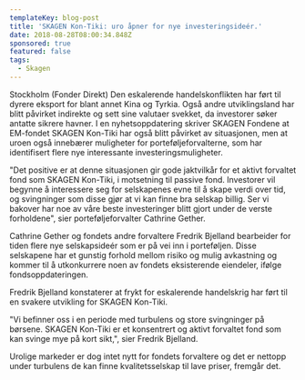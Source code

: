 ```yaml
---
templateKey: blog-post
title: 'SKAGEN Kon-Tiki: uro åpner for nye investeringsideér.'
date: 2018-08-28T08:00:34.848Z
sponsored: true
featured: false
tags:
  - Skagen
---
```

Stockholm (Fonder Direkt) Den eskalerende handelskonflikten har ført til dyrere eksport for blant annet Kina og Tyrkia. Også andre utviklingsland har blitt påvirket indirekte og sett sine valutaer svekket, da investorer søker antatte sikrere havner. I en nyhetsoppdatering skriver SKAGEN Fondene at EM-fondet SKAGEN Kon-Tiki har også blitt påvirket av situasjonen, men at uroen også innebærer muligheter for porteføljeforvalterne, som har identifisert flere nye interessante investeringsmuligheter.



"Det positive er at denne situasjonen gir gode jaktvilkår for et aktivt forvaltet fond som SKAGEN Kon-Tiki, i motsetning til passive fond. Investorer vil begynne å interessere seg for selskapenes evne til å skape verdi over tid, og svingninger som disse gjør at vi kan finne bra selskap billig. Ser vi bakover har noe av våre beste investeringer blitt gjort under de verste forholdene", sier porteføljeforvalter Cathrine Gether.



Cathrine Gether og fondets andre forvaltere Fredrik Bjelland bearbeider for tiden flere nye selskapsideér som er på vei inn i porteføljen. Disse selskapene har et gunstig forhold mellom risiko og mulig avkastning og kommer til å utkonkurrere noen av fondets eksisterende eiendeler, ifølge fondsoppdateringen.



Fredrik Bjelland konstaterer at frykt for eskalerende handelskrig har ført til en svakere utvikling for SKAGEN Kon-Tiki.



"Vi befinner oss i en periode med turbulens og store svingninger på børsene. SKAGEN Kon-Tiki er et konsentrert og aktivt forvaltet fond som kan svinge mye på kort sikt,", sier Fredrik Bjelland.



Urolige markeder er dog intet nytt for fondets forvaltere og det er nettopp under turbulens de kan finne kvalitetsselskap til lave priser, fremgår det.
